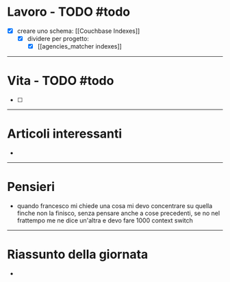 # Lavoro - TODO #todo 
- [x] creare uno schema: [[Couchbase Indexes]]
    - [x] dividere per progetto:
        - [x] [[agencies_matcher indexes]]

---

# Vita - TODO #todo 
- [ ] 

---

# Articoli interessanti
- 

---

# Pensieri
- quando francesco mi chiede una cosa mi devo concentrare su quella finche non la finisco, senza pensare anche a cose precedenti, se no nel frattempo me ne dice un'altra e devo fare 1000 context switch

---

# Riassunto della giornata
- 